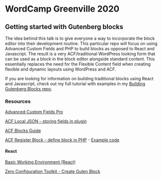 # WordCamp Greenville 2020

## Getting started with Gutenberg blocks

The idea behind this talk is to give everyone a way to incorporate the block editor into their development routine. This particular repo will focus on using Advanced Custom Fields and PHP to build blocks as opposed to React and Javascript. The result is a very ACF/traditional WordPress looking form that can be used as a block in the block editor alongside standard content. This essentially replaces the need for the Flexible Content field when creating flexible and dynamic layouts using WordPress and ACF.

If you are looking for information on building traditional blocks using React and Javascript, check out my full tutorial with examples in my [Building Gutenberg Blocks repo](https://github.com/MarkMarzeotti/building-gutenberg-blocks).

### Resources

[Advanced Custom Fields Pro](https://www.advancedcustomfields.com/pro/)

[ACF Local JSON - storing fields in plugin](https://www.advancedcustomfields.com/resources/local-json/)

[ACF Blocks Guide](https://www.advancedcustomfields.com/resources/blocks/)

[ACF Register Block - define block in PHP](https://www.advancedcustomfields.com/resources/acf_register_block_type/) - [Example code](https://www.advancedcustomfields.com/resources/acf_register_block_type/#examples)

#### React

[Basic Working Environment (React)](https://github.com/ahmadawais/Gutenberg-Boilerplate/tree/master/block/02-basic-esnext)

[Zero Configuration Toolkit - Create Guten Block](https://github.com/ahmadawais/create-guten-block)